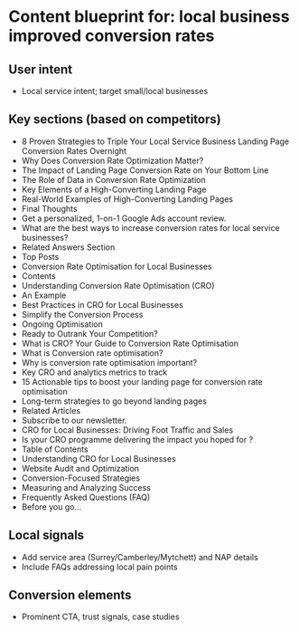 # Content blueprint for: local business improved conversion rates

## User intent
- Local service intent; target small/local businesses

## Key sections (based on competitors)
- 8 Proven Strategies to Triple Your Local Service Business Landing Page Conversion Rates Overnight
- Why Does Conversion Rate Optimization Matter?
- The Impact of Landing Page Conversion Rate on Your Bottom Line
- The Role of Data in Conversion Rate Optimization
- Key Elements of a High-Converting Landing Page
- Real-World Examples of High-Converting Landing Pages
- Final Thoughts
- Get a personalized, 1-on-1 Google Ads account review.
- What are the best ways to increase conversion rates for local service businesses?
- Related Answers Section
- Top Posts
- Conversion Rate Optimisation for Local Businesses
- Contents
- Understanding Conversion Rate Optimisation (CRO)
- An Example
- Best Practices in CRO for Local Businesses
- Simplify the Conversion Process
- Ongoing Optimisation
- Ready to Outrank Your Competition?
- What is CRO? Your Guide to Conversion Rate Optimisation
- What is Conversion rate optimisation?
- Why is conversion rate optimisation important?
- Key CRO and analytics metrics to track
- 15 Actionable tips to boost your landing page for conversion rate optimisation
- Long-term strategies to go beyond landing pages
- Related Articles
- Subscribe to our newsletter.
- CRO for Local Businesses: Driving Foot Traffic and Sales
- Is your CRO programme delivering the impact you hoped for ?
- Table of Contents
- Understanding CRO for Local Businesses
- Website Audit and Optimization
- Conversion-Focused Strategies
- Measuring and Analyzing Success
- Frequently Asked Questions (FAQ)
- Before you go...

## Local signals
- Add service area (Surrey/Camberley/Mytchett) and NAP details
- Include FAQs addressing local pain points

## Conversion elements
- Prominent CTA, trust signals, case studies